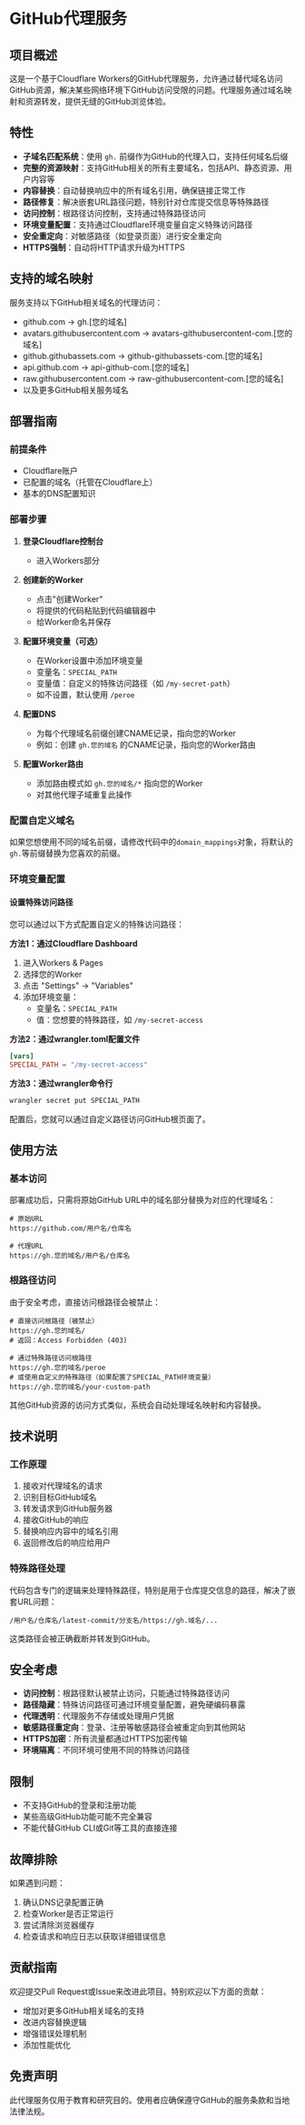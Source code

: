 # GitHub代理服务

## 项目概述

这是一个基于Cloudflare Workers的GitHub代理服务，允许通过替代域名访问GitHub资源，解决某些网络环境下GitHub访问受限的问题。代理服务通过域名映射和资源转发，提供无缝的GitHub浏览体验。

## 特性

- **子域名匹配系统**：使用 `gh.` 前缀作为GitHub的代理入口，支持任何域名后缀
- **完整的资源映射**：支持GitHub相关的所有主要域名，包括API、静态资源、用户内容等
- **内容替换**：自动替换响应中的所有域名引用，确保链接正常工作
- **路径修复**：解决嵌套URL路径问题，特别针对仓库提交信息等特殊路径
- **访问控制**：根路径访问控制，支持通过特殊路径访问
- **环境变量配置**：支持通过Cloudflare环境变量自定义特殊访问路径
- **安全重定向**：对敏感路径（如登录页面）进行安全重定向
- **HTTPS强制**：自动将HTTP请求升级为HTTPS

## 支持的域名映射

服务支持以下GitHub相关域名的代理访问：

- github.com → gh.[您的域名]
- avatars.githubusercontent.com → avatars-githubusercontent-com.[您的域名]
- github.githubassets.com → github-githubassets-com.[您的域名]
- api.github.com → api-github-com.[您的域名]
- raw.githubusercontent.com → raw-githubusercontent-com.[您的域名]
- 以及更多GitHub相关服务域名

## 部署指南

### 前提条件

- Cloudflare账户
- 已配置的域名（托管在Cloudflare上）
- 基本的DNS配置知识

### 部署步骤

1. **登录Cloudflare控制台**
   - 进入Workers部分

2. **创建新的Worker**
   - 点击"创建Worker"
   - 将提供的代码粘贴到代码编辑器中
   - 给Worker命名并保存

3. **配置环境变量（可选）**
   - 在Worker设置中添加环境变量
   - 变量名：`SPECIAL_PATH`
   - 变量值：自定义的特殊访问路径（如 `/my-secret-path`）
   - 如不设置，默认使用 `/peroe`

4. **配置DNS**
   - 为每个代理域名前缀创建CNAME记录，指向您的Worker
   - 例如：创建 `gh.您的域名` 的CNAME记录，指向您的Worker路由

5. **配置Worker路由**
   - 添加路由模式如 `gh.您的域名/*` 指向您的Worker
   - 对其他代理子域重复此操作

### 配置自定义域名

如果您想使用不同的域名前缀，请修改代码中的`domain_mappings`对象，将默认的`gh.`等前缀替换为您喜欢的前缀。

### 环境变量配置

#### 设置特殊访问路径

您可以通过以下方式配置自定义的特殊访问路径：

**方法1：通过Cloudflare Dashboard**
1. 进入Workers & Pages
2. 选择您的Worker
3. 点击 "Settings" → "Variables"
4. 添加环境变量：
   - 变量名：`SPECIAL_PATH`
   - 值：您想要的特殊路径，如 `/my-secret-access`

**方法2：通过wrangler.toml配置文件**
```toml
[vars]
SPECIAL_PATH = "/my-secret-access"
```

**方法3：通过wrangler命令行**
```bash
wrangler secret put SPECIAL_PATH
```

配置后，您就可以通过自定义路径访问GitHub根页面了。

## 使用方法

### 基本访问

部署成功后，只需将原始GitHub URL中的域名部分替换为对应的代理域名：

```
# 原始URL
https://github.com/用户名/仓库名

# 代理URL
https://gh.您的域名/用户名/仓库名
```

### 根路径访问

由于安全考虑，直接访问根路径会被禁止：

```
# 直接访问根路径（被禁止）
https://gh.您的域名/
# 返回：Access Forbidden (403)

# 通过特殊路径访问根路径
https://gh.您的域名/peroe
# 或使用自定义的特殊路径（如果配置了SPECIAL_PATH环境变量）
https://gh.您的域名/your-custom-path
```

其他GitHub资源的访问方式类似，系统会自动处理域名映射和内容替换。

## 技术说明

### 工作原理

1. 接收对代理域名的请求
2. 识别目标GitHub域名
3. 转发请求到GitHub服务器
4. 接收GitHub的响应
5. 替换响应内容中的域名引用
6. 返回修改后的响应给用户

### 特殊路径处理

代码包含专门的逻辑来处理特殊路径，特别是用于仓库提交信息的路径，解决了嵌套URL问题：

```
/用户名/仓库名/latest-commit/分支名/https://gh.域名/...
```

这类路径会被正确截断并转发到GitHub。

## 安全考虑

- **访问控制**：根路径默认被禁止访问，只能通过特殊路径访问
- **路径隐藏**：特殊访问路径可通过环境变量配置，避免硬编码暴露
- **代理透明**：代理服务不存储或处理用户凭据
- **敏感路径重定向**：登录、注册等敏感路径会被重定向到其他网站
- **HTTPS加密**：所有流量都通过HTTPS加密传输
- **环境隔离**：不同环境可使用不同的特殊访问路径

## 限制

- 不支持GitHub的登录和注册功能
- 某些高级GitHub功能可能不完全兼容
- 不能代替GitHub CLI或Git等工具的直接连接

## 故障排除

如果遇到问题：

1. 确认DNS记录配置正确
2. 检查Worker是否正常运行
3. 尝试清除浏览器缓存
4. 检查请求和响应日志以获取详细错误信息

## 贡献指南

欢迎提交Pull Request或Issue来改进此项目。特别欢迎以下方面的贡献：

- 增加对更多GitHub相关域名的支持
- 改进内容替换逻辑
- 增强错误处理机制
- 添加性能优化

## 免责声明

此代理服务仅用于教育和研究目的。使用者应确保遵守GitHub的服务条款和当地法律法规。
